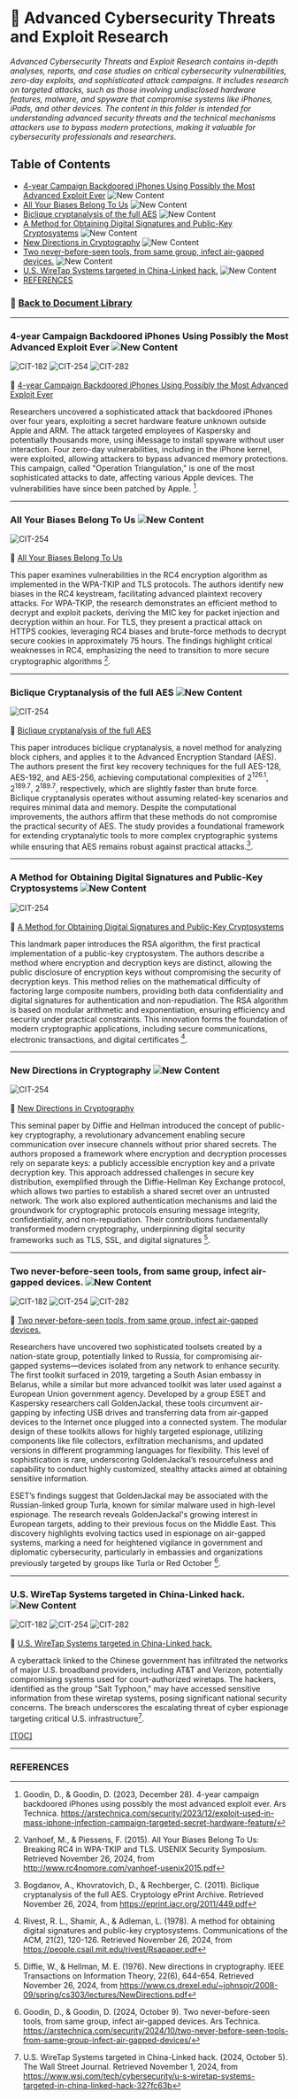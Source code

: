 # 📁 Advanced Cybersecurity Threats and Exploit Research
*Advanced Cybersecurity Threats and Exploit Research contains in-depth analyses, reports, and case studies on critical cybersecurity vulnerabilities, zero-day exploits, and sophisticated attack campaigns. It includes research on targeted attacks, such as those involving undisclosed hardware features, malware, and spyware that compromise systems like iPhones, iPads, and other devices. The content in this folder is intended for understanding advanced security threats and the technical mechanisms attackers use to bypass modern protections, making it valuable for cybersecurity professionals and researchers.*

## <a id="advanced-cybersecurity-threats-and-exploit-research-toc"></a>Table of Contents
- [4-year Campaign Backdoored iPhones Using Possibly the Most Advanced Exploit Ever](#advanced-cybersecurity-threats-and-exploit-research-four-year-campaign) ![New Content](https://img.shields.io/badge/New_Content-24FA-orange?style=plastic&logo=Apachespark&logoColor=white)
- [All Your Biases Belong To Us](#advanced-cybersecurity-threats-and-exploit-research-all-your-biases-belong-to-us) ![New Content](https://img.shields.io/badge/New_Content-24FA-orange?style=plastic&logo=Apachespark&logoColor=white)
- [Biclique cryptanalysis of the full AES](#advanced-cybersecurity-threats-and-exploit-research-biclique-cryptanalysis-of-the-full-aes) ![New Content](https://img.shields.io/badge/New_Content-24FA-orange?style=plastic&logo=Apachespark&logoColor=white)
- [A Method for Obtaining Digital Signatures and Public-Key Cryptosystems](#advanced-cybersecurity-threats-and-exploit-research-method-for-obtaining-digital-signatures-and-public-key-cryptosystems) ![New Content](https://img.shields.io/badge/New_Content-24FA-orange?style=plastic&logo=Apachespark&logoColor=white)
- [New Directions in Cryptography](#advanced-cybersecurity-threats-and-exploit-research-new-directions-in-cryptography) ![New Content](https://img.shields.io/badge/New_Content-24FA-orange?style=plastic&logo=Apachespark&logoColor=white)
- [Two never-before-seen tools, from same group, infect air-gapped devices.](#advanced-cybersecurity-threats-and-exploit-research-two-never-before-seen-tools) ![New Content](https://img.shields.io/badge/New_Content-24FA-orange?style=plastic&logo=Apachespark&logoColor=white)
- [U.S. WireTap Systems targeted in China-Linked hack.](#advanced-cybersecurity-threats-and-exploit-research-us-wiretap-systems-targeted) ![New Content](https://img.shields.io/badge/New_Content-24FA-orange?style=plastic&logo=Apachespark&logoColor=white)
- [REFERENCES](#advanced-cybersecurity-threats-and-exploit-research-references)

### 📁 [Back to Document Library](../../Document%20Library/README.md#doclib-toc)

---
### <a id="advanced-cybersecurity-threats-and-exploit-research-four-year-campaign"></a>4-year Campaign Backdoored iPhones Using Possibly the Most Advanced Exploit Ever ![New Content](https://img.shields.io/badge/New_Content-24FA-orange?style=plastic&logo=Apachespark&logoColor=white)
![CIT-182](https://img.shields.io/badge/182-CIT?style=plastic&logo=educative&logoColor=white&color=3358FF)
![CIT-254](https://img.shields.io/badge/254-CIT?style=plastic&logo=Educative&logoColor=white&color=B833FF)
![CIT-282](https://img.shields.io/badge/282-CIT?style=plastic&logo=Educative&logoColor=white&color=FF9633)
<br/><br/>
🔗 [4-year Campaign Backdoored iPhones Using Possibly the Most Advanced Exploit Ever](https://arstechnica.com/security/2023/12/exploit-used-in-mass-iphone-infection-campaign-targeted-secret-hardware-feature/)<br/>

Researchers uncovered a sophisticated attack that backdoored iPhones over four years, exploiting a secret hardware feature unknown outside Apple and ARM. The attack targeted employees of Kaspersky and potentially thousands more, using iMessage to install spyware without user interaction. Four zero-day vulnerabilities, including in the iPhone kernel, were exploited, allowing attackers to bypass advanced memory protections. This campaign, called "Operation Triangulation," is one of the most sophisticated attacks to date, affecting various Apple devices. The vulnerabilities have since been patched by Apple. [^1].

---
### <a id="advanced-cybersecurity-threats-and-exploit-research-all-your-biases-belong-to-us"></a>All Your Biases Belong To Us ![New Content](https://img.shields.io/badge/New_Content-24FA-orange?style=plastic&logo=Apachespark&logoColor=white)
![CIT-254](https://img.shields.io/badge/254-CIT?style=plastic&logo=Educative&logoColor=white&color=B833FF)
<br/><br/>
📄 [All Your Biases Belong To Us](All%20Your%20Biases%20Belong%20To%20Us.pdf)

This paper examines vulnerabilities in the RC4 encryption algorithm as implemented in the WPA-TKIP and TLS protocols. The authors identify new biases in the RC4 keystream, facilitating advanced plaintext recovery attacks. For WPA-TKIP, the research demonstrates an efficient method to decrypt and exploit packets, deriving the MIC key for packet injection and decryption within an hour. For TLS, they present a practical attack on HTTPS cookies, leveraging RC4 biases and brute-force methods to decrypt secure cookies in approximately 75 hours. The findings highlight critical weaknesses in RC4, emphasizing the need to transition to more secure cryptographic algorithms [^4].

---
### <a id="advanced-cybersecurity-threats-and-exploit-research-biclique-cryptanalysis-of-the-full-aes"></a>Biclique Cryptanalysis of the full AES ![New Content](https://img.shields.io/badge/New_Content-24FA-orange?style=plastic&logo=Apachespark&logoColor=white)
![CIT-254](https://img.shields.io/badge/254-CIT?style=plastic&logo=Educative&logoColor=white&color=B833FF)
<br/><br/>
📄 [Biclique cryptanalysis of the full AES](Biclique%20cryptanalysis%20of%20the%20full%20AES.pdf)

This paper introduces biclique cryptanalysis, a novel method for analyzing block ciphers, and applies it to the Advanced Encryption Standard (AES). The authors present the first key recovery techniques for the full AES-128, AES-192, and AES-256, achieving computational complexities of 2<sup>126.1</sup>, 2<sup>189.7</sup>, 2<sup>189.7</sup>, respectively, which are slightly faster than brute force. Biclique cryptanalysis operates without assuming related-key scenarios and requires minimal data and memory. Despite the computational improvements, the authors affirm that these methods do not compromise the practical security of AES. The study provides a foundational framework for extending cryptanalytic tools to more complex cryptographic systems while ensuring that AES remains robust against practical attacks.[^5].

---
### <a id="advanced-cybersecurity-threats-and-exploit-research-method-for-obtaining-digital-signatures-and-public-key-cryptosystems"></a>A Method for Obtaining Digital Signatures and Public-Key Cryptosystems ![New Content](https://img.shields.io/badge/New_Content-24FA-orange?style=plastic&logo=Apachespark&logoColor=white)
![CIT-254](https://img.shields.io/badge/254-CIT?style=plastic&logo=Educative&logoColor=white&color=B833FF)
<br/><br/>
📄 [A Method for Obtaining Digital Signatures and Public-Key Cryptosystems](A%20Method%20for%20Obtaining%20Digital%20Signatures%20and%20Public-Key%20Cryptosystems.pdf)

This landmark paper introduces the RSA algorithm, the first practical implementation of a public-key cryptosystem. The authors describe a method where encryption and decryption keys are distinct, allowing the public disclosure of encryption keys without compromising the security of decryption keys. This method relies on the mathematical difficulty of factoring large composite numbers, providing both data confidentiality and digital signatures for authentication and non-repudiation. The RSA algorithm is based on modular arithmetic and exponentiation, ensuring efficiency and security under practical constraints. This innovation forms the foundation of modern cryptographic applications, including secure communications, electronic transactions, and digital certificates [^6].

---
### <a id="advanced-cybersecurity-threats-and-exploit-research-new-directions-in-cryptography"></a>New Directions in Cryptography ![New Content](https://img.shields.io/badge/New_Content-24FA-orange?style=plastic&logo=Apachespark&logoColor=white)
![CIT-254](https://img.shields.io/badge/254-CIT?style=plastic&logo=Educative&logoColor=white&color=B833FF)
<br/><br/>
📄 [New Directions in Cryptography](New%20Directions%20in%20Cryptography.pdf)

This seminal paper by Diffie and Hellman introduced the concept of public-key cryptography, a revolutionary advancement enabling secure communication over insecure channels without prior shared secrets. The authors proposed a framework where encryption and decryption processes rely on separate keys: a publicly accessible encryption key and a private decryption key. This approach addressed challenges in secure key distribution, exemplified through the Diffie-Hellman Key Exchange protocol, which allows two parties to establish a shared secret over an untrusted network. The work also explored authentication mechanisms and laid the groundwork for cryptographic protocols ensuring message integrity, confidentiality, and non-repudiation. Their contributions fundamentally transformed modern cryptography, underpinning digital security frameworks such as TLS, SSL, and digital signatures [^7].

---
### <a id="advanced-cybersecurity-threats-and-exploit-research-two-never-before-seen-tools"></a>Two never-before-seen tools, from same group, infect air-gapped devices. ![New Content](https://img.shields.io/badge/New_Content-24FA-orange?style=plastic&logo=Apachespark&logoColor=white)
![CIT-182](https://img.shields.io/badge/182-CIT?style=plastic&logo=educative&logoColor=white&color=3358FF)
![CIT-254](https://img.shields.io/badge/254-CIT?style=plastic&logo=Educative&logoColor=white&color=B833FF)
![CIT-282](https://img.shields.io/badge/282-CIT?style=plastic&logo=Educative&logoColor=white&color=FF9633)
<br/><br/>
🔗 [Two never-before-seen tools, from same group, infect air-gapped devices.](https://arstechnica.com/security/2024/10/two-never-before-seen-tools-from-same-group-infect-air-gapped-devices/)

Researchers have uncovered two sophisticated toolsets created by a nation-state group, potentially linked to Russia, for compromising air-gapped systems—devices isolated from any network to enhance security. The first toolkit surfaced in 2019, targeting a South Asian embassy in Belarus, while a similar but more advanced toolkit was later used against a European Union government agency. Developed by a group ESET and Kaspersky researchers call GoldenJackal, these tools circumvent air-gapping by infecting USB drives and transferring data from air-gapped devices to the Internet once plugged into a connected system. The modular design of these toolkits allows for highly targeted espionage, utilizing components like file collectors, exfiltration mechanisms, and updated versions in different programming languages for flexibility. This level of sophistication is rare, underscoring GoldenJackal’s resourcefulness and capability to conduct highly customized, stealthy attacks aimed at obtaining sensitive information.

ESET’s findings suggest that GoldenJackal may be associated with the Russian-linked group Turla, known for similar malware used in high-level espionage. The research reveals GoldenJackal's growing interest in European targets, adding to their previous focus on the Middle East. This discovery highlights evolving tactics used in espionage on air-gapped systems, marking a need for heightened vigilance in government and diplomatic cybersecurity, particularly in embassies and organizations previously targeted by groups like Turla or Red October [^2].

---
### <a id="advanced-cybersecurity-threats-and-exploit-research-us-wiretap-systems-targeted">U.S. WireTap Systems targeted in China-Linked hack. ![New Content](https://img.shields.io/badge/New_Content-24FA-orange?style=plastic&logo=Apachespark&logoColor=white)
![CIT-182](https://img.shields.io/badge/182-CIT?style=plastic&logo=educative&logoColor=white&color=3358FF)
![CIT-254](https://img.shields.io/badge/254-CIT?style=plastic&logo=Educative&logoColor=white&color=B833FF)
![CIT-282](https://img.shields.io/badge/282-CIT?style=plastic&logo=Educative&logoColor=white&color=FF9633)
<br/><br/>
📄 [U.S. WireTap Systems targeted in China-Linked hack.](US%20WIRETAP%20SYSTEMS%20TARGETED%20IN%20CHINA%20LINKED%20HACK.pdf) 

A cyberattack linked to the Chinese government has infiltrated the networks of major U.S. broadband providers, including AT&T and Verizon, potentially compromising systems used for court-authorized wiretaps. The hackers, identified as the group "Salt Typhoon," may have accessed sensitive information from these wiretap systems, posing significant national security concerns. The breach underscores the escalating threat of cyber espionage targeting critical U.S. infrastructure[^3].


[[TOC]](#advanced-cybersecurity-threats-and-exploit-research-toc)
[^1]: Goodin, D., & Goodin, D. (2023, December 28). 4-year campaign backdoored iPhones using possibly the most advanced exploit ever. Ars Technica. https://arstechnica.com/security/2023/12/exploit-used-in-mass-iphone-infection-campaign-targeted-secret-hardware-feature/
[^2]: Goodin, D., & Goodin, D. (2024, October 9). Two never-before-seen tools, from same group, infect air-gapped devices. Ars Technica. https://arstechnica.com/security/2024/10/two-never-before-seen-tools-from-same-group-infect-air-gapped-devices/
[^3]: U.S. WireTap Systems targeted in China-Linked hack. (2024, October 5). The Wall Street Journal. Retrieved November 1, 2024, from https://www.wsj.com/tech/cybersecurity/u-s-wiretap-systems-targeted-in-china-linked-hack-327fc63b
[^4]: Vanhoef, M., & Piessens, F. (2015). All Your Biases Belong To Us: Breaking RC4 in WPA-TKIP and TLS. USENIX Security Symposium. Retrieved November 26, 2024, from http://www.rc4nomore.com/vanhoef-usenix2015.pdf
[^5]: Bogdanov, A., Khovratovich, D., & Rechberger, C. (2011). Biclique cryptanalysis of the full AES. Cryptology ePrint Archive. Retrieved November 26, 2024, from https://eprint.iacr.org/2011/449.pdf
[^6]: Rivest, R. L., Shamir, A., & Adleman, L. (1978). A method for obtaining digital signatures and public-key cryptosystems. Communications of the ACM, 21(2), 120-126. Retrieved November 26, 2024, from https://people.csail.mit.edu/rivest/Rsapaper.pdf
[^7]: Diffie, W., & Hellman, M. E. (1976). New directions in cryptography. IEEE Transactions on Information Theory, 22(6), 644-654. Retrieved November 26, 2024, from https://www.cs.drexel.edu/~johnsojr/2008-09/spring/cs303/lectures/NewDirections.pdf
---
### <a id="advanced-cybersecurity-threats-and-exploit-research-references"></a>REFERENCES

